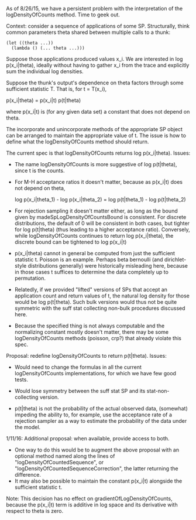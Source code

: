 As of 8/26/15, we have a persistent problem with the interpretation of
the logDensityOfCounts method.  Time to geek out.

Context: consider a sequence of applications of some SP.
Structurally, think common parameters theta shared between multiple
calls to a thunk:

```
(let ((theta ...))
  (lambda () (... theta ...)))
```

Suppose those applications produced values x_i.  We are interested in
log p(x_i|theta), ideally without having to gather x_i from the trace
and explicitly sum the individual log densities.

Suppose the thunk's output's dependence on theta factors through some
sufficient statistic T.  That is, for t = T(x_i),

  p(x_i|theta) = p(x_i|t) p(t|theta)

where p(x_i|t) is (for any given data set) a constant that does not
depend on theta.

The incorporate and unincorporate methods of the appropriate SP object
can be arranged to maintain the appropriate value of t.  The issue
is how to define what the logDensityOfCounts method should return.

The current spec is that logDensityOfCounts returns log p(x_i|theta).
Issues:

- The name logDensityOfCounts is more suggestive of log p(t|theta),
  since t is the counts.

- For M-H acceptance ratios it doesn't matter, because as p(x_i|t)
  does not depend on theta,

    log p(x_i|theta_1) - log p(x_i|theta_2)
    = log p(t|theta_1) - log p(t|theta_2)

- For rejection sampling it doesn't matter either, as long as the
  bound given by madeSpLogDensityOfCountsBound is consistent.  For
  discrete distributions, the default of 0 will be consistent in both
  cases, but tighter for log p(t|theta) (thus leading to a higher
  acceptance ratio).  Conversely, while logDensityOfCounts continues
  to return log p(x_i|theta), the discrete bound can be tightened to
  log p(x_i|t)

- p(x_i|theta) cannot in general be computed from just the sufficient
  statistic t.  Poisson is an example.  Perhaps beta bernoulli (and
  dirichlet-style distributions generally) were historically
  misleading here, because in those cases t suffices to determine the
  data completely up to permutation.

- Relatedly, if we provided "lifted" versions of SPs that accept an
  application count and return values of t, the natural log density
  for those would be log p(t|theta).  Such bulk versions would thus
  not be quite symmetric with the suff stat collecting non-bulk
  procedures discussed here.

- Because the specified thing is not always computable and the
  normalizing constant mostly doesn't matter, there may be some
  logDensityOfCounts methods (poisson, crp?) that already violate this
  spec.

Proposal: redefine logDensityOfCounts to return p(t|theta).  Issues:

- Would need to change the formulas in all the current
  logDensityOfCounts implementations, for which we have few good
  tests.

- Would lose symmetry between the suff stat SP and its
  stat-non-collecting version.

- p(t|theta) is not the probability of the actual observed data,
  (somewhat) impeding the ability to, for example, use the acceptance
  rate of a rejection sampler as a way to estimate the probability of
  the data under the model.

1/11/16: Additional proposal: when available, provide access to both.
- One way to do this would be to augment the above proposal with an
  optional method named along the lines of
  "logDensityOfCountedSequence", or
  "logDensityOfCountedSequenceCorrection", the latter returning the
  difference.
- It may also be possible to maintain the constant p(x_i|t) alongside
  the sufficient statistic t.

Note: This decision has no effect on gradientOfLogDensityOfCounts,
because the p(x_i|t) term is additive in log space and its derivative
with respect to theta is zero.
